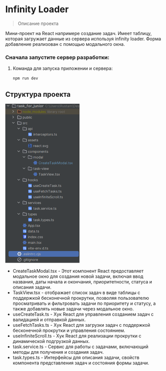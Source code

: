 # Infinity Loader

> Описание проекта

Мини-проект на React напримере создание задач. Имеет таблицу, которая загружает данные из сервера используя infinity loader. Форма добавление реализован с помощью модального окна.

### Сначала запустите сервер разработки:

1. Команда для запуска приложении и сервера:
   ```sh
   npm run dev
   ```

## Структура проекта
<img src="https://github.com/rustam18-dev/task_for_junior/blob/main/src/assets/directories.png" alt="directories" height="500">

- CreateTaskModal.tsx - Этот компонент React предоставляет модальное окно для создания новой задачи, включая ввод названия, даты начала и окончания, приоритетности, статуса и описания задачи.
- TaskView.tsx - отображает список задач в виде таблицы с поддержкой бесконечной прокрутки, позволяя пользователю просматривать и фильтровать задачи по приоритету и статусу, а также добавлять новые задачи через модальное окно.
- useCreateTask.ts - Хук React для управления созданием задач с валидацией и отправкой данных.
- useFetchTasks.ts - Хук React для загрузки задач с поддержкой бесконечной прокрутки и управления состоянием.
- useInfiniteScroll.ts - Хук React для реализации прокрутки с динамической подгрузкой данных.
- task.service.ts - Сервис для работы с задачами, включающий методы для получения и создания задач.
- task.types.ts - Интерфейсы для описания задачи, свойств компонента представления задач и состояния формы задачи.